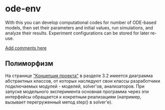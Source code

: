 ode-env
=======

With this you can develop computational codes for number of ODE-based models, then set their parameters and initial values, run simulations, and analyze their results. Experiment configurations can be stored for later re-use.

[Add comments here](https://github.com/dimalit/ode-env/issues/1)

## Полиморфизм
На странице ["Концепция проекта"](/dimalit/ode-env/wiki/%D0%9A%D0%BE%D0%BD%D1%86%D0%B5%D0%BF%D1%86%D0%B8%D1%8F-%D0%BF%D1%80%D0%BE%D0%B5%D0%BA%D1%82%D0%B0) в разделе 3.2 имеется диаграмма абстрактных классов, от которых наследуют свои классы разработчики подключаемых модулей - моделей, solver'ов, анализаторов. При запуске модельного эксперимента основная программа через эти интерфейсы обращается к кокретным реализациям (например, вызывает перегруженный метод step() в solver'е).
